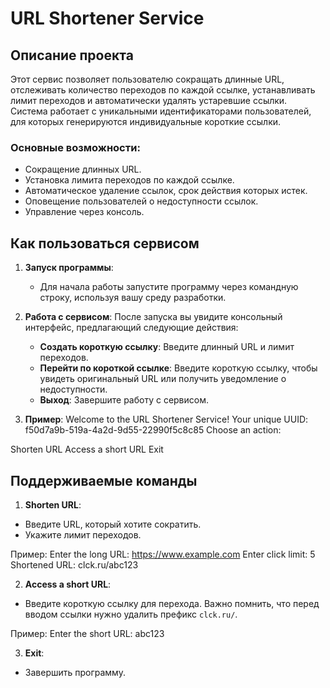 # URL Shortener Service

## Описание проекта

Этот сервис позволяет пользователю сокращать длинные URL, отслеживать количество переходов по каждой ссылке, устанавливать лимит переходов и автоматически удалять устаревшие ссылки. Система работает с уникальными идентификаторами пользователей, для которых генерируются индивидуальные короткие ссылки.

### Основные возможности:
- Сокращение длинных URL.
- Установка лимита переходов по каждой ссылке.
- Автоматическое удаление ссылок, срок действия которых истек.
- Оповещение пользователей о недоступности ссылок.
- Управление через консоль.

## Как пользоваться сервисом

1. **Запуск программы**:
   - Для начала работы запустите программу через командную строку, используя вашу среду разработки.
   
2. **Работа с сервисом**:
   После запуска вы увидите консольный интерфейс, предлагающий следующие действия:
   - **Создать короткую ссылку**: Введите длинный URL и лимит переходов.
   - **Перейти по короткой ссылке**: Введите короткую ссылку, чтобы увидеть оригинальный URL или получить уведомление о недоступности.
   - **Выход**: Завершите работу с сервисом.

3. **Пример**:
Welcome to the URL Shortener Service! Your unique UUID: f50d7a9b-519a-4a2d-9d55-22990f5c8c85 Choose an action:

Shorten URL
Access a short URL
Exit


## Поддерживаемые команды

1. **Shorten URL**:
- Введите URL, который хотите сократить.
- Укажите лимит переходов.

Пример:
Enter the long URL: https://www.example.com Enter click limit: 5 Shortened URL: clck.ru/abc123


2. **Access a short URL**:
- Введите короткую ссылку для перехода. Важно помнить, что перед вводом ссылки нужно удалить префикс `clck.ru/`.

Пример:
Enter the short URL: abc123


3. **Exit**:
- Завершить программу.

